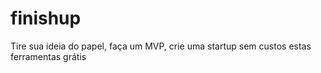 # finishup
Tire sua ideia do papel, faça um MVP, crie uma startup sem custos estas ferramentas grátis
